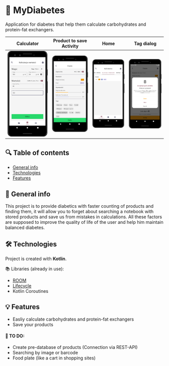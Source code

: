 # 💙 MyDiabetes
Application for diabetes that help them calculate carbohydrates and protein-fat exchangers.

Calculator                 |  Product to save Activity | Home                      |  Tag dialog               |     
:-------------------------:|:-------------------------:|:-------------------------:|:-------------------------:|
![](assets/1.png)          |         ![](assets/2.png) |         ![](assets/3.png) | ![](assets/4.png)         |

## 🔍 Table of contents
* [General info](#general-info)
* [Technologies](#technologies)
* [Features](#features)

## 📝 General info
This project is to provide diabetics with faster counting of products and finding them, it will allow you to forget about searching a notebook with stored products and save us from mistakes in calculations. All these factors are supposed to improve the quality of life of the user and help him maintain balanced diabetes.
	
## 🛠 Technologies
Project is created with **Kotlin**.

📚 Libraries (already in use):
* [ROOM](https://developer.android.com/jetpack/androidx/releases/room)
* [Lifecycle](https://developer.android.com/jetpack/androidx/releases/lifecycle)
* Kotlin Coroutines

## 💡 Features
* Easliy calculate carbohydrates and protein-fat exchangers
* Save your products

#### 🎯 TO DO:
* Create pre-database of products (Connection via REST-API)
* Searching by image or barcode
* Food plate (like a cart in shopping sites)

